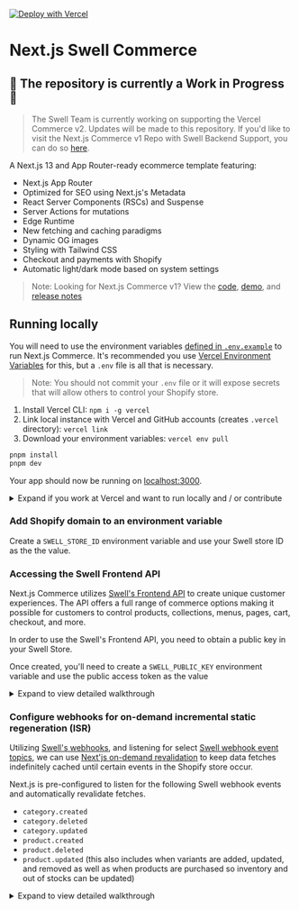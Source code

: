 [![Deploy with Vercel](https://vercel.com/button)](https://vercel.com/new/clone?repository-url=https%3A%2F%2Fgithub.com%2Fvercel%2Fcommerce&project-name=commerce&repo-name=commerce&demo-title=Next.js%20Commerce&demo-url=https%3A%2F%2Fdemo.vercel.store&demo-image=https%3A%2F%2Fbigcommerce-demo-asset-ksvtgfvnd.vercel.app%2Fbigcommerce.png&env=SHOPIFY_REVALIDATION_SECRET,SHOPIFY_STOREFRONT_ACCESS_TOKEN,SHOPIFY_STORE_DOMAIN,SITE_NAME,TWITTER_CREATOR,TWITTER_SITE)

# Next.js Swell Commerce

## 🔴 The repository is currently a **Work in Progress** 🔴

> The Swell Team is currently working on supporting the Vercel Commerce v2. Updates will be made to this repository. If you'd like to visit the Next.js Commerce v1 Repo with Swell Backend Support, you can do so [here](https://github.com/swellstores/nextjs-commerce).

A Next.js 13 and App Router-ready ecommerce template featuring:

- Next.js App Router
- Optimized for SEO using Next.js's Metadata
- React Server Components (RSCs) and Suspense
- Server Actions for mutations
- Edge Runtime
- New fetching and caching paradigms
- Dynamic OG images
- Styling with Tailwind CSS
- Checkout and payments with Shopify
- Automatic light/dark mode based on system settings

> Note: Looking for Next.js Commerce v1? View the [code](https://github.com/vercel/commerce/tree/v1), [demo](https://commerce-v1.vercel.store), and [release notes](https://github.com/vercel/commerce/releases/tag/v1)


## Running locally

You will need to use the environment variables [defined in `.env.example`](.env.example) to run Next.js Commerce. It's recommended you use [Vercel Environment Variables](https://vercel.com/docs/concepts/projects/environment-variables) for this, but a `.env` file is all that is necessary.

> Note: You should not commit your `.env` file or it will expose secrets that will allow others to control your Shopify store.

1. Install Vercel CLI: `npm i -g vercel`
2. Link local instance with Vercel and GitHub accounts (creates `.vercel` directory): `vercel link`
3. Download your environment variables: `vercel env pull`

```bash
pnpm install
pnpm dev
```

Your app should now be running on [localhost:3000](http://localhost:3000/).

<details>
  <summary>Expand if you work at Vercel and want to run locally and / or contribute</summary>

1. Run `vc link`.
1. Select the `Vercel Solutions` scope.
1. Connect to the existing `commerce-swell` project.
1. Run `vc env pull` to get environment variables.
1. Run `pmpm dev` to ensure everything is working correctly.
</details>

### Add Shopify domain to an environment variable

Create a `SWELL_STORE_ID` environment variable and use your Swell store ID as the the value.

### Accessing the Swell Frontend API

Next.js Commerce utilizes [Swell's Frontend API]([https://shopify.dev/docs/api/storefront](https://developers.swell.is/frontend-api/introduction)) to create unique customer experiences. The API offers a full range of commerce options making it possible for customers to control products, collections, menus, pages, cart, checkout, and more.

In order to use the Swell's Frontend API, you need to obtain a public key in your Swell Store.

Once created, you'll need to create a `SWELL_PUBLIC_KEY` environment variable and use the public access token as the value

<details>
  <summary>Expand to view detailed walkthrough</summary>

1. Navigate to `https://SWELL_STORE_ID.swell.store/admin/settings/api`.
1. Click the `Add public key` button.
   ![Swell add public key](https://github.com/swellstores/verswell-commerce/assets/9212793/aaf595b5-bb94-490c-8d85-8edfc68f9d69)
1. Add a decription to your public key and press the `Create Key` button
![swell-internal-next-marketplace swell store_admin_settings_api (1)](https://github.com/swellstores/verswell-commerce/assets/9212793/4b825477-c8e3-410e-abab-f4650b70b5cb)
1. Copy the public key and assign it to the `SWELL_PUBLIC_KEY` environment variable
</details>


### Configure webhooks for on-demand incremental static regeneration (ISR)

Utilizing [Swell's webhooks](https://developers.swell.is/backend-api/webhooks/the-webhook-model), and listening for select [Swell webhook event topics](https://developers.swell.is/backend-api/events/event-types), we can use [Next'js on-demand revalidation](https://nextjs.org/docs/app/building-your-application/data-fetching/revalidating#using-on-demand-revalidation) to keep data fetches indefinitely cached until certain events in the Shopify store occur.

Next.js is pre-configured to listen for the following Swell webhook events and automatically revalidate fetches.
- `category.created`
- `category.deleted`
- `category.updated`
- `product.created`
- `product.deleted`
- `product.updated`
 (this also includes when variants are added, updated, and removed as well as when products are purchased so inventory and out of stocks can be updated)

<details>
  <summary>Expand to view detailed walkthrough</summary>

#### Setup secret for secure revalidation

1. Create your own secret or [generate a random UUID](https://www.uuidgenerator.net/guid).
1. Create a [Vercel Environment Variable](https://vercel.com/docs/concepts/projects/environment-variables) named `SHOPIFY_REVALIDATION_SECRET` and use the value from above.

#### Configure Swell webhooks


1. Navigate to `https://SWELL_STORE_ID.swell.store/admin/settings/webhooks`.
1. Add webhooks for all six event topics listed above. You can add more sets for other preview urls, environments, or local development. Append `?secret=[SECRET]` to each url, where `[SECRET]` is the secret you created above.
   ![Swell store webhooks](https://github.com/swellstores/verswell-commerce/assets/9212793/dca90e1c-1802-4d96-925e-582b427e2d5d)
   ![Swell store add webhook](https://github.com/swellstores/verswell-commerce/assets/9212793/25178bf9-ad68-447e-9f3f-eb613005653e)
   ![swell-internal-next-marketplace swell store_admin_settings_api (7)](https://github.com/swellstores/verswell-commerce/assets/9212793/a8565675-3cff-4b61-9881-f243ec5e5746)


#### Testing webhooks during local development

The easiest way to test webhooks while developing locally is to use [ngrok](https://ngrok.com).

1. [Install and configure ngrok](https://ngrok.com/download) (you will need to create an account).
1. Run your app locally, `npm run dev`.
1. In a separate terminal session, run `ngrok http 3000`.
1. Use the url generated by ngrok and add or update your webhook urls in Swell.
1. You can now make changes to your store and your local app should receive updates. You can also use the `Send test notification` button to trigger a generic webhook test.

</details>
